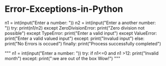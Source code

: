 # Error-Exceptions-in-Python

n1 = int(input("Enter a number: "))
n2 = int(input("Enter a another number: "))
try:
    print(n1/n2)
except ZeroDivisionError:
    print("Zero division not possible")
except TypeError:
    print("Enter a valid input")
except ValueError:
    print("Enter a valid valued input")
except:
    print("Invalud input")
else:
    print("No Errors is occued")
finally:
    print("Process successfully completed")
    
"""
n1 = int(input("Enter a number: "))
try:
    if n1<=0 and n1 >12:
        print("Invalid month")
except:
    print(":we are out of the box Wow!")
"""

